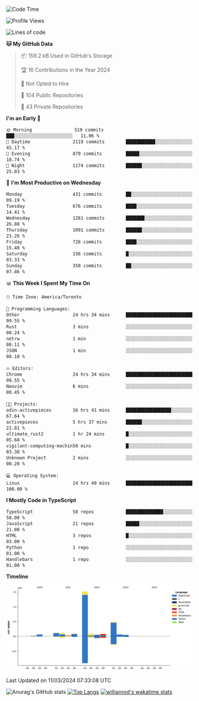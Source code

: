 <!--START_SECTION:waka-->
![Code Time](http://img.shields.io/badge/Code%20Time-1%2C293%20hrs%2052%20mins-blue)

![Profile Views](http://img.shields.io/badge/Profile%20Views-1-blue)

![Lines of code](https://img.shields.io/badge/From%20Hello%20World%20I%27ve%20Written-2.7%20million%20lines%20of%20code-blue)

**🐱 My GitHub Data** 

> 📦 159.2 kB Used in GitHub's Storage 
 > 
> 🏆 16 Contributions in the Year 2024
 > 
> 🚫 Not Opted to Hire
 > 
> 📜 104 Public Repositories 
 > 
> 🔑 43 Private Repositories 
 > 
**I'm an Early 🐤** 

```text
🌞 Morning                519 commits         ███░░░░░░░░░░░░░░░░░░░░░░   11.06 % 
🌆 Daytime                2119 commits        ███████████░░░░░░░░░░░░░░   45.17 % 
🌃 Evening                879 commits         █████░░░░░░░░░░░░░░░░░░░░   18.74 % 
🌙 Night                  1174 commits        ██████░░░░░░░░░░░░░░░░░░░   25.03 % 
```
📅 **I'm Most Productive on Wednesday** 

```text
Monday                   431 commits         ██░░░░░░░░░░░░░░░░░░░░░░░   09.19 % 
Tuesday                  676 commits         ████░░░░░░░░░░░░░░░░░░░░░   14.41 % 
Wednesday                1261 commits        ███████░░░░░░░░░░░░░░░░░░   26.88 % 
Thursday                 1091 commits        ██████░░░░░░░░░░░░░░░░░░░   23.26 % 
Friday                   726 commits         ████░░░░░░░░░░░░░░░░░░░░░   15.48 % 
Saturday                 156 commits         █░░░░░░░░░░░░░░░░░░░░░░░░   03.33 % 
Sunday                   350 commits         ██░░░░░░░░░░░░░░░░░░░░░░░   07.46 % 
```


📊 **This Week I Spent My Time On** 

```text
🕑︎ Time Zone: America/Toronto

💬 Programming Languages: 
Other                    24 hrs 34 mins      █████████████████████████   99.55 % 
Rust                     3 mins              ░░░░░░░░░░░░░░░░░░░░░░░░░   00.24 % 
netrw                    1 min               ░░░░░░░░░░░░░░░░░░░░░░░░░   00.11 % 
JSON                     1 min               ░░░░░░░░░░░░░░░░░░░░░░░░░   00.10 % 

🔥 Editors: 
Chrome                   24 hrs 34 mins      █████████████████████████   99.55 % 
Neovim                   6 mins              ░░░░░░░░░░░░░░░░░░░░░░░░░   00.45 % 

🐱‍💻 Projects: 
odin-activepieces        16 hrs 41 mins      █████████████████░░░░░░░░   67.64 % 
activepieces             5 hrs 37 mins       ██████░░░░░░░░░░░░░░░░░░░   22.81 % 
ultimate_rust2           1 hr 24 mins        █░░░░░░░░░░░░░░░░░░░░░░░░   05.68 % 
vigilant-computing-machin50 mins             █░░░░░░░░░░░░░░░░░░░░░░░░   03.38 % 
Unknown Project          2 mins              ░░░░░░░░░░░░░░░░░░░░░░░░░   00.20 % 

💻 Operating System: 
Linux                    24 hrs 40 mins      █████████████████████████   100.00 % 
```

**I Mostly Code in TypeScript** 

```text
TypeScript               58 repos            ██████████████░░░░░░░░░░░   58.00 % 
JavaScript               21 repos            █████░░░░░░░░░░░░░░░░░░░░   21.00 % 
HTML                     3 repos             █░░░░░░░░░░░░░░░░░░░░░░░░   03.00 % 
Python                   1 repo              ░░░░░░░░░░░░░░░░░░░░░░░░░   01.00 % 
Handlebars               1 repo              ░░░░░░░░░░░░░░░░░░░░░░░░░   01.00 % 
```



**Timeline**

![Lines of Code chart](https://raw.githubusercontent.com/wise-introvert/wise-introvert/master/assets/bar_graph.png)


 Last Updated on 11/03/2024 07:33:08 UTC
<!--END_SECTION:waka-->

![Anurag's GitHub stats](https://github-readme-stats.vercel.app/api?username=wise-introvert&count_private=true&show_icons=true)
[![Top Langs](https://github-readme-stats.vercel.app/api/top-langs/?username=wise-introvert&langs_count=10)](https://github.com/anuraghazra/github-readme-stats)
[![willianrod's wakatime stats](https://github-readme-stats.vercel.app/api/wakatime?username=wiseintrovert)](https://github.com/anuraghazra/github-readme-stats)
